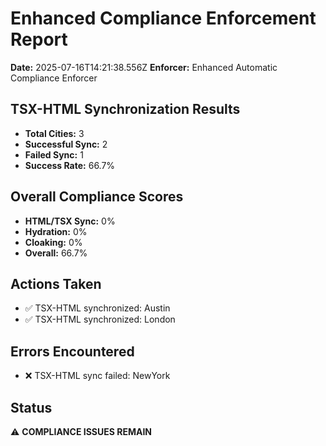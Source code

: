 # Enhanced Compliance Enforcement Report
**Date:** 2025-07-16T14:21:38.556Z
**Enforcer:** Enhanced Automatic Compliance Enforcer

## TSX-HTML Synchronization Results
- **Total Cities:** 3
- **Successful Sync:** 2
- **Failed Sync:** 1
- **Success Rate:** 66.7%

## Overall Compliance Scores
- **HTML/TSX Sync:** 0%
- **Hydration:** 0%
- **Cloaking:** 0%
- **Overall:** 66.7%

## Actions Taken
- ✅ TSX-HTML synchronized: Austin
- ✅ TSX-HTML synchronized: London

## Errors Encountered
- ❌ TSX-HTML sync failed: NewYork

## Status
⚠️ **COMPLIANCE ISSUES REMAIN**
